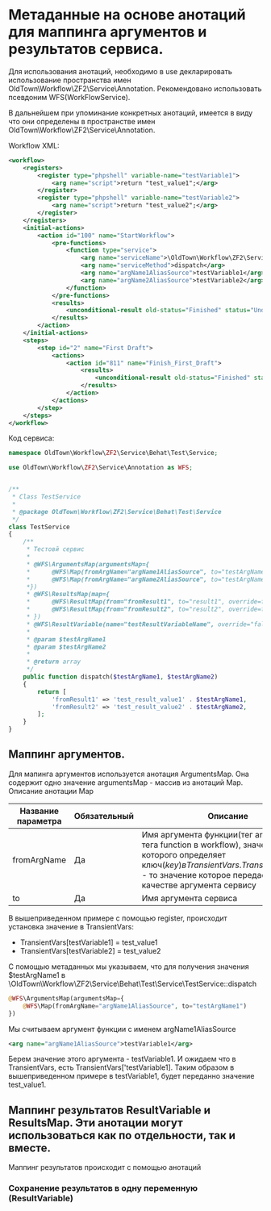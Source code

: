 # Метаданные на основе анотаций для маппинга аргументов и результатов сервиса.

Для использования анотаций, необходимо в use декларировать использование пространства имен OldTown\Workflow\ZF2\Service\Annotation.
Рекомендовано использовать псевдоним WFS(WorkFlowService).

В дальнейшем при упоминание конкретных анотаций, имеется в виду что они определены в пространстве имен OldTown\Workflow\ZF2\Service\Annotation.

Workflow XML:
```xml
<workflow>
    <registers>
        <register type="phpshell" variable-name="testVariable1">
            <arg name="script">return "test_value1";</arg>
        </register>
        <register type="phpshell" variable-name="testVariable2">
            <arg name="script">return "test_value2";</arg>
        </register>
    </registers>
    <initial-actions>
        <action id="100" name="StartWorkflow">
            <pre-functions>
                <function type="service">
                    <arg name="serviceName">\OldTown\Workflow\ZF2\Service\Behat\Test\Service\TestService</arg>
                    <arg name="serviceMethod">dispatch</arg>
                    <arg name="argName1AliasSource">testVariable1</arg>
                    <arg name="argName2AliasSource">testVariable2</arg>
                </function>
            </pre-functions>
            <results>
                <unconditional-result old-status="Finished" status="Underway" step="2"/>
            </results>
        </action>
    </initial-actions>
    <steps>
        <step id="2" name="First Draft">
            <actions>
                <action id="811" name="Finish_First_Draft">
                    <results>
                        <unconditional-result old-status="Finished" status="Underway"  step="2"/>
                    </results>
                </action>
            </actions>
        </step>
    </steps>
</workflow>
```

Код сервиса:
```php
namespace OldTown\Workflow\ZF2\Service\Behat\Test\Service;

use OldTown\Workflow\ZF2\Service\Annotation as WFS;


/**
 * Class TestService
 *
 * @package OldTown\Workflow\ZF2\Service\Behat\Test\Service
 */
class TestService
{
    /**
     * Тестовй сервис
     *
     * @WFS\ArgumentsMap(argumentsMap={
     *      @WFS\Map(fromArgName="argName1AliasSource", to="testArgName1"),
     *      @WFS\Map(fromArgName="argName2AliasSource", to="testArgName2"),
     *})
     * @WFS\ResultsMap(map={
     *      @WFS\ResultMap(from="fromResult1", to="result1", override=false),
     *      @WFS\ResultMap(from="fromResult2", to="result2", override=false)
     * })
     * @WFS\ResultVariable(name="testResultVariableName", override="false")
     *
     * @param $testArgName1
     * @param $testArgName2
     *
     * @return array
     */
    public function dispatch($testArgName1, $testArgName2)
    {
        return [
            'fromResult1' => 'test_result_value1' . $testArgName1,
            'fromResult2' => 'test_result_value2' . $testArgName2,
        ];
    }
}
```

## Маппинг аргументов.

Для мапинга аргументов используется анотация ArgumentsMap. Она содержит одно значение argumentsMap - массив из анотаций Map.
Описание анотации Map

Название параметра|Обязательный|Описание           
------------------|------------|---------------------------------------------------------------------
fromArgName       |Да          |Имя аргумента функции(тег arg, внутри тега function в workflow), значение которого определяет ключ($key) в TransientVars. TransientVars[$key] - то значение которое передается в качестве аргумента сервису
to                |Да          |Имя аргумента сервиса

В вышеприведенном примере с помощью register, происходит установка значение в TransientVars:
 * TransientVars[testVariable1] = test_value1
 * TransientVars[testVariable2] = test_value2
 
С помощью метаданных мы указываем, что для получения значения $testArgName1 в \OldTown\Workflow\ZF2\Service\Behat\Test\Service\TestService::dispatch
```php
@WFS\ArgumentsMap(argumentsMap={
    @WFS\Map(fromArgName="argName1AliasSource", to="testArgName1")
})
```
Мы считываем аргумент функции с именем argName1AliasSource
```xml
<arg name="argName1AliasSource">testVariable1</arg>
```
Берем значение этого аргумента - testVariable1. И ожидаем что в TransientVars, есть TransientVars['testVariable1].
Таким образом в вышеприведенном примере в testVariable1, будет переданно значение test_value1.

## Маппинг результатов ResultVariable и ResultsMap. Эти анотации могут использоваться как по отдельности, так и вместе. 

Маппинг результатов происходит с помощью анотаций 

### Сохранение результатов в одну переменную (ResultVariable)





